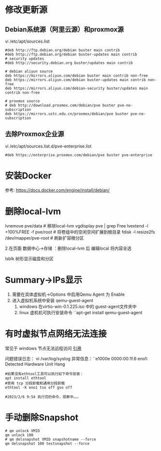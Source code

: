 # 修改更新源

## Debian系统源（阿里云源）和proxmox源
vi /etc/apt/sources.list

``` shell
#deb http://ftp.debian.org/debian buster main contrib
#deb http://ftp.debian.org/debian buster-updates main contrib
# security updates
#deb http://security.debian.org buster/updates main contrib

# debian aliyun source
deb https://mirrors.aliyun.com/debian buster main contrib non-free
deb https://mirrors.aliyun.com/debian buster-updates main contrib non-free
deb https://mirrors.aliyun.com/debian-security buster/updates main contrib non-free

# proxmox source
# deb http://download.proxmox.com/debian/pve buster pve-no-subscription
deb https://mirrors.ustc.edu.cn/proxmox/debian/pve buster pve-no-subscription
```

## 去除Proxmox企业源
vi /etc/apt/sources.list.d/pve-enterprise.list
``` shell
#deb https://enterprise.proxmox.com/debian/pve buster pve-enterprise
```


# 安装Docker
参考: https://docs.docker.com/engine/install/debian/

# 删除local-lvm

lvremove pve/data     # 移除local-lvm
vgdisplay pve | grep Free
lvextend -l +100%FREE -f pve/root     # 将卷组中的空闲空间扩展到根目录
fdisk -l
resize2fs /dev/mapper/pve-root     # 刷新扩容根分区

2.在页面 数据中心->存储 ：删除local-lvm 后 编辑local 将内容全选


lsblk  树形显示磁盘和分区
# Summary->IPs显示
1. 需要在具体虚拟机->Options 中启用Qemu Agent 为 Enable 
2. 进入虚拟机系统中安装 qemu-guest-agent
	1. windows 在virtio-win-0.1.225.iso 中的 guest-agent文件夹中
	2. linux 虚机机可执行安装命令  ``apt-get install qemu-guest-agent

# 有时虚拟节点网络无法连接
常见于 windows 节点无法远程访问
[引用](https://www.cnblogs.com/nf01/p/16296724.html)

问题错误日志：
vi /var/log/syslog
异常信息：``e1000e 0000:00:1f.6 eno1: Detected Hardware Unit Hang

```shell
#如果没有ethtool工具可以执行如下命令安装： 
apt install ethtool 
#禁用 tcp 分段卸载和通用分段卸载
ethtool -K eno1 tso off gso off

#2023/2/6 9:54 执行完的命令，观察中。。。
```

# 手动删除Snapshot

```shell
# qm unlock VMID
qm unlock 100
# qm delsnapshot VMID snapshotname --force
qm delsnapshot 100 testsnapshot --force
```
